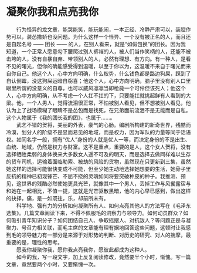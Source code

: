 # 凝聚你我和点亮我你

&emsp;&emsp;行为怪异的龙文章，能哭能笑，能玩能闹，一本正经、冷静严肃可以，装腔作势可以，装怂撒娇也没问题。为什么这样一个怪异、一个没有被正名的人，而且还是自起名号 —— 团长 —— 的人，在别人看来，就是“如假包换”的团长。因为我知道，一个正常人愿意勾下腰爬过别人裤裆的人，被人们当作笑柄的人，还能不被击垮的人，没有自暴自弃、带领别人的人，必然有理想、有方向。有一种人，是看不见的曙光，但你的确能感受得到温暖，以至于你以为，这温暖不来自于曙光而来自你自己。他这个人，心中方向明确，什么权势，什么钱色都是路边狗屎，踩到了自认倒霉，没这狗屎运暗自窃喜；他这个人，心中方向明确，脑子里没有别人口里眼里所谓的没意义的自尊，也可以威风凛凛当即枪毙一个可伶但该死人；他这个人，心中方向明确，从不考虑一个人扛不扛的下，只要能扛就挑起鲜有人看到的大梁。他，一个人男人，觉得流泪很正常，不怕被别人看见，但不想被别人看见，他认为上了战场模糊了眼睛不是怂包而是找死，在兄弟面前流泪不是无能而是自私。这个人物属于《我的团长我的团》，也属于......。  
&emsp;&emsp;武艺不错的贺将，美丽的外表，豪气的心肠。编剧所构建的新奇世界，残酷而冷漠，划分人的阶级不是显而易见的地域，而是权力，因为军队的力量等同于话语权。如同名字一般，拥有“优人”身份的人就是优人一等，而决定身份的不是出生、血统、地域，仍然是权力与财富。这不是重点，重要的是人，这个女人贺将，没有选择牺牲柔弱的身体换来大多数女人遥不可及的明天，而是选择去做同样难以生存的货车司机，运输着面临勒索、被劫的风险的货物，虽然现在只更新到三集，虽然她这样的选择可能很快变成不可能，但至少她主动地选择她想要的生活，她骨子里反抗的精神已初现锋芒、不屈不挠的灵魂如同将要突破种皮的种子。我推测、预见，这世界的残酷必然使她更具光芒，就像其中一个男人，丢掉工作与风餐露宿与和她在一起相比，不值一提，这就是光芒驱散黑暗，他的内心早已感到，做出这样的抉择，痛，是一如既往，乐，却前所未有。  
&emsp;&emsp;科学地、强有力的分析如何凝聚所有人、如何点亮其他人的方法写在《毛泽东选集》。几篇文章阅读下来，不得不佩服毛的洞察力与领导力。如何动员群众？如何吸引青年知识分子？如何团结自己人、争取摇摆人、对抗敌人？等问题正是与凝聚力、号召力相关联，而毛主席的文章能有理有据地回答这些问题，这顿时让我感到毛的领导魅力有一部分是来源于对形势的判断、对历史的研究、对人的揣摩，最重要的是，理性的思考。  
&emsp;&emsp;愿我你凝聚你我，愿你我点亮我你，愿彼此都成为这种人。  
&emsp;&emsp;如今的我，写一段文字，加上反复阅读修改，竟然要半个小时，惭愧。写一篇文章，竟然要两个小时，又要惭愧一次。  

<!-- layout: post
title: "凝聚你我和点亮我你"
date: 2021-01-29
excerpt: "有一种人，是看不见的曙光，但你的确感受得到温暖，以至于你以为，这温暖不来自于曙光而来自你自己。"
tags: [感悟]
comments: true -->